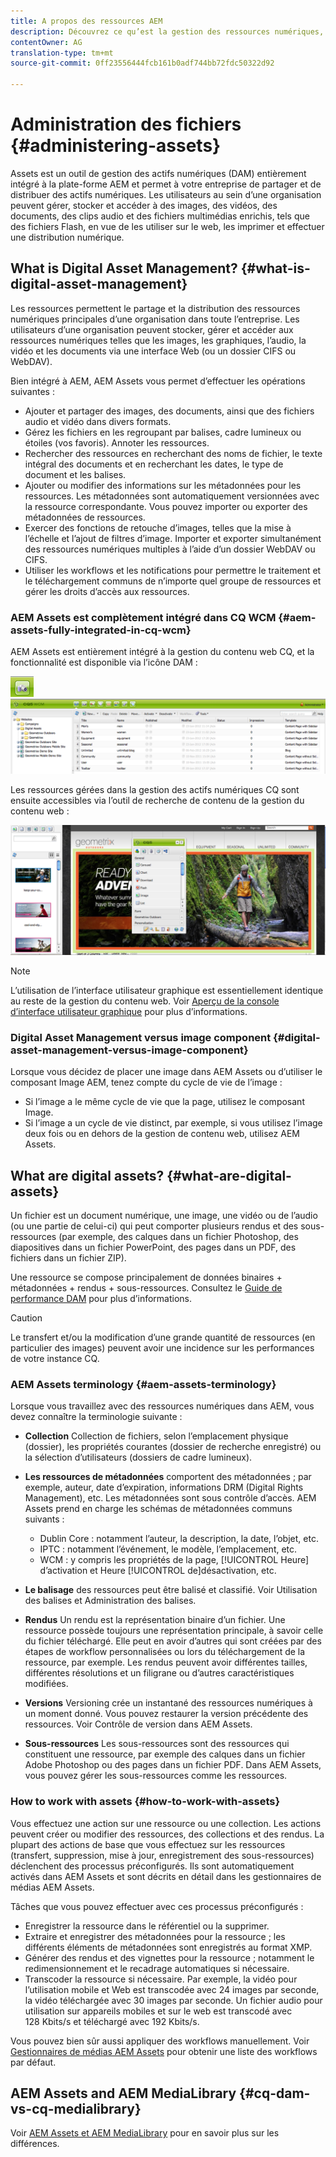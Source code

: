 ```yaml
---
title: A propos des ressources AEM
description: Découvrez ce qu’est la gestion des ressources numériques, ses cas d’utilisation et l’offre AEM Asset d’Adobe.
contentOwner: AG
translation-type: tm+mt
source-git-commit: 0ff23556444fcb161b0adf744bb72fdc50322d92

---
```



# Administration des fichiers {#administering-assets}

Assets est un outil de gestion des actifs numériques (DAM) entièrement intégré à la plate-forme AEM et permet à votre entreprise de partager et de distribuer des actifs numériques. Les utilisateurs au sein d’une organisation peuvent gérer, stocker et accéder à des images, des vidéos, des documents, des clips audio et des fichiers multimédias enrichis, tels que des fichiers Flash, en vue de les utiliser sur le web, les imprimer et effectuer une distribution numérique.

## What is Digital Asset Management? {#what-is-digital-asset-management}

Les ressources permettent le partage et la distribution des ressources numériques principales d’une organisation dans toute l’entreprise. Les utilisateurs d’une organisation peuvent stocker, gérer et accéder aux ressources numériques telles que les images, les graphiques, l’audio, la vidéo et les documents via une interface Web (ou un dossier CIFS ou WebDAV).

Bien intégré à AEM, AEM Assets vous permet d’effectuer les opérations suivantes :

* Ajouter et partager des images, des documents, ainsi que des fichiers audio et vidéo dans divers formats.
* Gérez les fichiers en les regroupant par balises, cadre lumineux ou étoiles (vos favoris). Annoter les ressources.
* Rechercher des ressources en recherchant des noms de fichier, le texte intégral des documents et en recherchant les dates, le type de document et les balises.
* Ajouter ou modifier des informations sur les métadonnées pour les ressources. Les métadonnées sont automatiquement versionnées avec la ressource correspondante. Vous pouvez importer ou exporter des métadonnées de ressources.
* Exercer des fonctions de retouche d’images, telles que la mise à l’échelle et l’ajout de filtres d’image. Importer et exporter simultanément des ressources numériques multiples à l’aide d’un dossier WebDAV ou CIFS.
* Utiliser les workflows et les notifications pour permettre le traitement et le téléchargement communs de n’importe quel groupe de ressources et gérer les droits d’accès aux ressources.

### AEM Assets est complètement intégré dans CQ WCM {#aem-assets-fully-integrated-in-cq-wcm}

AEM Assets est entièrement intégré à la gestion du contenu web CQ, et la fonctionnalité est disponible via l’icône DAM :

![screen_shot_2012-04-17at15946pm](assets/screen_shot_2012-04-17at15946pm.png) ![screen_shot_2012-04-17at20100pm](assets/screen_shot_2012-04-17at20100pm.png)

Les ressources gérées dans la gestion des actifs numériques CQ sont ensuite accessibles via l’outil de recherche de contenu de la gestion du contenu web :

![screen_shot_2012-04-17at20214pm](assets/screen_shot_2012-04-17at20214pm.png)

>[!NOTE]
>
>L’utilisation de l’interface utilisateur graphique est essentiellement identique au reste de la gestion du contenu web. Voir [Aperçu de la console d’interface utilisateur graphique](/help/sites-authoring/page-authoring.md) pour plus d’informations.

### Digital Asset Management versus image component {#digital-asset-management-versus-image-component}

Lorsque vous décidez de placer une image dans AEM Assets ou d’utiliser le composant Image AEM, tenez compte du cycle de vie de l’image :

* Si l’image a le même cycle de vie que la page, utilisez le composant Image.
* Si l’image a un cycle de vie distinct, par exemple, si vous utilisez l’image deux fois ou en dehors de la gestion de contenu web, utilisez AEM Assets.

## What are digital assets? {#what-are-digital-assets}

Un fichier est un document numérique, une image, une vidéo ou de l’audio (ou une partie de celui-ci) qui peut comporter plusieurs rendus et des sous-ressources (par exemple, des calques dans un fichier Photoshop, des diapositives dans un fichier PowerPoint, des pages dans un PDF, des fichiers dans un fichier ZIP).

Une ressource se compose principalement de données binaires + métadonnées + rendus + sous-ressources. Consultez le [Guide de performance DAM](/help/sites-deploying/assets-performance-sizing.md) pour plus d’informations.

>[!CAUTION]
>
>Le transfert et/ou la modification d’une grande quantité de ressources (en particulier des images) peuvent avoir une incidence sur les performances de votre instance CQ.

### AEM Assets terminology {#aem-assets-terminology}

Lorsque vous travaillez avec des ressources numériques dans AEM, vous devez connaître la terminologie suivante :

* **Collection** Collection de fichiers, selon l’emplacement physique (dossier), les propriétés courantes (dossier de recherche enregistré) ou la sélection d’utilisateurs (dossiers de cadre lumineux).

* **Les ressources de métadonnées** comportent des métadonnées ; par exemple, auteur, date d’expiration, informations DRM (Digital Rights Management), etc. Les métadonnées sont sous contrôle d’accès. AEM Assets prend en charge les schémas de métadonnées communs suivants :

   * Dublin Core : notamment l’auteur, la description, la date, l’objet, etc.
   * IPTC : notamment l’événement, le modèle, l’emplacement, etc.
   * WCM : y compris les propriétés de la page, [!UICONTROL Heure] d’activation et Heure [!UICONTROL de]désactivation, etc.

* **Le balisage** des ressources peut être balisé et classifié. Voir Utilisation des balises et Administration des balises.

* **Rendus** Un rendu est la représentation binaire d’un fichier. Une ressource possède toujours une représentation principale, à savoir celle du fichier téléchargé. Elle peut en avoir d’autres qui sont créées par des étapes de workflow personnalisées ou lors du téléchargement de la ressource, par exemple. Les rendus peuvent avoir différentes tailles, différentes résolutions et un filigrane ou d’autres caractéristiques modifiées.

* **Versions** Versioning crée un instantané des ressources numériques à un moment donné. Vous pouvez restaurer la version précédente des ressources. Voir Contrôle de version dans AEM Assets.

* **Sous-ressources** Les sous-ressources sont des ressources qui constituent une ressource, par exemple des calques dans un fichier Adobe Photoshop ou des pages dans un fichier PDF. Dans AEM Assets, vous pouvez gérer les sous-ressources comme les ressources.

### How to work with assets {#how-to-work-with-assets}

Vous effectuez une action sur une ressource ou une collection. Les actions peuvent créer ou modifier des ressources, des collections et des rendus. La plupart des actions de base que vous effectuez sur les ressources (transfert, suppression, mise à jour, enregistrement des sous-ressources) déclenchent des processus préconfigurés. Ils sont automatiquement activés dans AEM Assets et sont décrits en détail dans les gestionnaires de médias AEM Assets.

Tâches que vous pouvez effectuer avec ces processus préconfigurés :

* Enregistrer la ressource dans le référentiel ou la supprimer.
* Extraire et enregistrer des métadonnées pour la ressource ; les différents éléments de métadonnées sont enregistrés au format XMP.
* Générer des rendus et des vignettes pour la ressource ; notamment le redimensionnement et le recadrage automatiques si nécessaire.
* Transcoder la ressource si nécessaire. Par exemple, la vidéo pour l’utilisation mobile et Web est transcodée avec 24 images par seconde, la vidéo téléchargée avec 30 images par seconde. Un fichier audio pour utilisation sur appareils mobiles et sur le web est transcodé avec 128 Kbits/s et téléchargé avec 192 Kbits/s.

Vous pouvez bien sûr aussi appliquer des workflows manuellement. Voir [Gestionnaires de médias AEM Assets](/help/assets/media-handlers.md) pour obtenir une liste des workflows par défaut.

## AEM Assets and AEM MediaLibrary {#cq-dam-vs-cq-medialibrary}

Voir [AEM Assets et AEM MediaLibrary](/help/assets/medialibrary.md) pour en savoir plus sur les différences.
